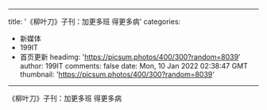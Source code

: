 
---
title: '《柳叶刀》子刊：加更多班 得更多病'
categories: 
 - 新媒体
 - 199IT
 - 首页更新
headimg: 'https://picsum.photos/400/300?random=8039'
author: 199IT
comments: false
date: Mon, 10 Jan 2022 02:38:47 GMT
thumbnail: 'https://picsum.photos/400/300?random=8039'
---

<div>   
《柳叶刀》子刊：加更多班 得更多病  
</div>
            